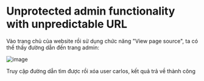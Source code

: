 # Unprotected admin functionality with unpredictable URL
Vào trang chủ của website rồi sử dụng chức năng "View page source", ta có thể thấy đường dẫn đến trang admin:

![image](https://user-images.githubusercontent.com/103978452/201265800-1caa36af-8fbd-4a4a-b5d1-8cac20b8dea4.png)

Truy cập đường dẫn tìm được rồi xóa user carlos, kết quả trả về thành công
